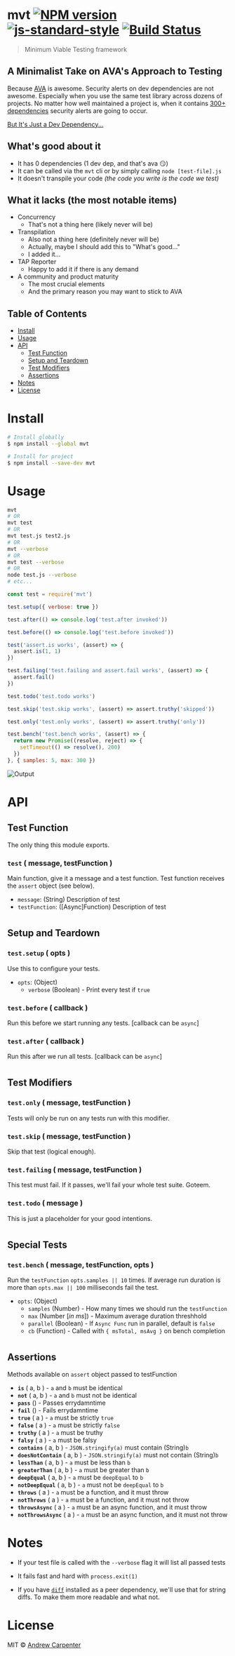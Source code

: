 # mvt [![NPM version](https://badge.fury.io/js/mvt.svg)](https://npmjs.org/package/mvt)   [![js-standard-style](https://img.shields.io/badge/code%20style-standard-brightgreen.svg?style=flat)](https://github.com/feross/standard)  [![Build Status](https://travis-ci.com/doesdev/mvt.svg)](https://travis-ci.com/doesdev/mvt)  

> Minimum Viable Testing framework

## A Minimalist Take on AVA's Approach to Testing
Because [AVA](https://github.com/avajs/ava) is awesome. Security alerts on dev
dependencies are not awesome. Especially when you use the same test library
across dozens of projects. No matter how well maintained a project is, when it
contains [300+ dependencies](http://npm.broofa.com/?q=ava) security alerts are
going to occur.

[But It's Just a Dev Dependency...](https://medium.com/swlh/but-its-just-a-dev-dependency-566646ebeec9)

## What's good about it
- It has 0 dependencies (1 dev dep, and that's ava :smirk:)
- It can be called via the `mvt` cli or by simply calling `node [test-file].js`
- It doesn't transpile your code *(the code you write is the code we test)*

## What it lacks (the most notable items)
- Concurrency
  - That's not a thing here (likely never will be)
- Transpilation
  - Also not a thing here (definitely never will be)
  - Actually, maybe I should add this to "What's good..."
  - I added it...
- TAP Reporter
  - Happy to add it if there is any demand
- A community and product maturity
  - The most crucial elements
  - And the primary reason you may want to stick to AVA

## Table of Contents
  - [Install](#install)
  - [Usage](#usage)
  - [API](#api)
    * [Test Function](#test-function)
    * [Setup and Teardown](#setup-and-teardown)
    * [Test Modifiers](#test-modifiers)
    * [Assertions](#assertions)
  - [Notes](#notes)
  - [License](#license)

# Install

```sh
# Install globally
$ npm install --global mvt

# Install for project
$ npm install --save-dev mvt
```

# Usage

```sh
mvt
# OR
mvt test
# OR
mvt test.js test2.js
# OR
mvt --verbose
# OR
mvt test --verbose
# OR
node test.js --verbose
# etc...
```

```js
const test = require('mvt')

test.setup({ verbose: true })

test.after(() => console.log('test.after invoked'))

test.before(() => console.log('test.before invoked'))

test('assert.is works', (assert) => {
  assert.is(1, 1)
})

test.failing('test.failing and assert.fail works', (assert) => {
  assert.fail()
})

test.todo('test.todo works')

test.skip('test.skip works', (assert) => assert.truthy('skipped'))

test.only('test.only works', (assert) => assert.truthy('only'))

test.bench('test.bench works', (assert) => {
  return new Promise((resolve, reject) => {
    setTimeout(() => resolve(), 200)
  })
}, { samples: 5, max: 300 })
```

![Output](images/output.png)

# API

## Test Function
The only thing this module exports.

### `test` ( message, testFunction )   
Main function, give it a message and a test function. Test function
receives the `assert` object (see below).   
- `message`: (String) Description of test
- `testFunction`: ([Async]Function) Description of test

#   
## Setup and Teardown

### `test.setup` ( opts )   
Use this to configure your tests.   
- `opts`: (Object)
  - `verbose` (Boolean) - Print every test if `true`

### `test.before` ( callback )   
Run this before we start running any tests. [callback can be `async`]   

### `test.after` ( callback )   
Run this after we run all tests. [callback can be `async`]   

#   
## Test Modifiers

### `test.only` ( message, testFunction )   
Tests will only be run on any tests run with this modifier.   

### `test.skip` ( message, testFunction )   
Skip that test (logical enough).   

### `test.failing` ( message, testFunction )   
This test must fail. If it passes, we'll fail your whole test suite. Goteem.   

### `test.todo` ( message )   
This is just a placeholder for your good intentions.   

#   
## Special Tests

### `test.bench` ( message, testFunction, opts )
Run the `testFunction` `opts.samples || 10` times. If average run duration is
more than `opts.max || 100` milliseconds fail the test.   
- `opts`: (Object)
  - `samples` (Number) - How many times we should run the `testFunction`
  - `max` (Number [*in ms*]) - Maximum average duration threshhold
  - `parallel` (Boolean) - If `Async Func` run in parallel, default is `false`
  - `cb` (Function) - Called with `{ msTotal, msAvg }` on bench completion

#   
## Assertions
Methods available on `assert` object passed to testFunction
- **`is`** ( a, b ) - `a` and `b` must be identical
- **`not`** ( a, b ) - `a` and `b` must not be identical
- **`pass`** () - Passes errydamntime
- **`fail`** () - Fails errydamntime
- **`true`** ( a ) - `a` must be strictly `true`
- **`false`** ( a ) - `a` must be strictly `false`
- **`truthy`** ( a ) - `a` must be truthy
- **`falsy`** ( a ) - `a` must be falsy
- **`contains`** ( a, b ) - `JSON.stringify(a)` must contain (String)`b`
- **`doesNotContain`** ( a, b ) - `JSON.stringify(a)` must not contain (String)`b`
- **`lessThan`** ( a, b ) - `a` must be less than `b`
- **`greaterThan`** ( a, b ) - `a` must be greater than `b`
- **`deepEqual`** ( a, b ) - `a` must be `deepEqual` to `b`
- **`notDeepEqual`** ( a, b ) - `a` must not be `deepEqual` to `b`
- **`throws`** ( a ) - `a` must be a function, and it must throw
- **`notThrows`** ( a ) - `a` must be a function, and it must not throw
- **`throwsAsync`** ( a ) - `a` must be an async function, and it must throw
- **`notThrowsAsync`** ( a ) - `a` must be an async function, and it must not throw


# Notes

- If your test file is called with the `--verbose` flag it will list all passed tests

- It fails fast and hard with `process.exit(1)`

- If you have [`diff`](https://github.com/kpdecker/jsdiff) installed as a peer
dependency, we'll use that for string diffs. To make them more readable and
what not.

# License

MIT © [Andrew Carpenter](https://github.com/doesdev)
